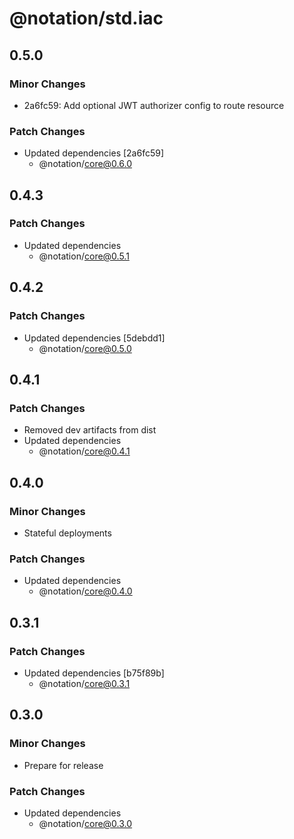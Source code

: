 # @notation/std.iac

## 0.5.0

### Minor Changes

- 2a6fc59: Add optional JWT authorizer config to route resource

### Patch Changes

- Updated dependencies [2a6fc59]
  - @notation/core@0.6.0

## 0.4.3

### Patch Changes

- Updated dependencies
  - @notation/core@0.5.1

## 0.4.2

### Patch Changes

- Updated dependencies [5debdd1]
  - @notation/core@0.5.0

## 0.4.1

### Patch Changes

- Removed dev artifacts from dist
- Updated dependencies
  - @notation/core@0.4.1

## 0.4.0

### Minor Changes

- Stateful deployments

### Patch Changes

- Updated dependencies
  - @notation/core@0.4.0

## 0.3.1

### Patch Changes

- Updated dependencies [b75f89b]
  - @notation/core@0.3.1

## 0.3.0

### Minor Changes

- Prepare for release

### Patch Changes

- Updated dependencies
  - @notation/core@0.3.0
